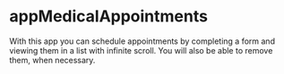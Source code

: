 # appMedicalAppointments
With this app you can schedule appointments by completing a form and viewing them in a list with infinite scroll. You will also be able to remove them, when necessary.
